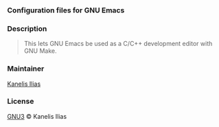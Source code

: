 ### Configuration files for GNU Emacs

### Description

> This lets GNU Emacs be used as a C/C++ development editor with GNU Make.

### Maintainer

[Kanelis Ilias](mailto:hkanelhs@yahoo.gr)

### License

[GNU3](LICENSE) © Kanelis Ilias